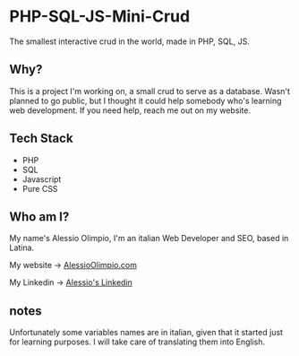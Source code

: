 # PHP-SQL-JS-Mini-Crud
The smallest interactive crud in the world, made in PHP, SQL, JS.

## Why? 
This is a project I'm working on, a small crud to serve as a database. Wasn't planned to go public, but I thought it could help somebody who's learning web development. If you need help, reach me out on my website.

## Tech Stack
- PHP
- SQL
- Javascript
- Pure CSS

## Who am I? 

My name's Alessio Olimpio, I'm an italian Web Developer and SEO, based in Latina. 

My website -> [AlessioOlimpio.com](https://www.alessioolimpio.com/)

My Linkedin -> [Alessio's Linkedin](https://www.linkedin.com/in/alessioolimpio/) 

## notes

Unfortunately some variables names are in italian, given that it started just for learning purposes. I will take care of translating them into English. 
